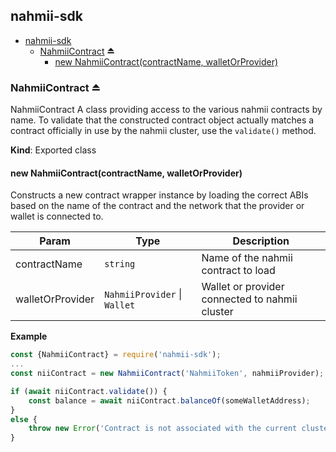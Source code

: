 <a name="module_nahmii-sdk"></a>

## nahmii-sdk

* [nahmii-sdk](#module_nahmii-sdk)
    * [NahmiiContract](#exp_module_nahmii-sdk--NahmiiContract) ⏏
        * [new NahmiiContract(contractName, walletOrProvider)](#new_module_nahmii-sdk--NahmiiContract_new)

<a name="exp_module_nahmii-sdk--NahmiiContract"></a>

### NahmiiContract ⏏
NahmiiContract
A class providing access to the various nahmii contracts by name.
To validate that the constructed contract object actually matches a contract
officially in use by the nahmii cluster, use the `validate()` method.

**Kind**: Exported class  
<a name="new_module_nahmii-sdk--NahmiiContract_new"></a>

#### new NahmiiContract(contractName, walletOrProvider)
Constructs a new contract wrapper instance by loading the correct ABIs
based on the name of the contract and the network that the provider or
wallet is connected to.


| Param | Type | Description |
| --- | --- | --- |
| contractName | <code>string</code> | Name of the nahmii contract to load |
| walletOrProvider | <code>NahmiiProvider</code> \| <code>Wallet</code> | Wallet or provider connected to nahmii cluster |

**Example**  
```js
const {NahmiiContract} = require('nahmii-sdk');
...
const niiContract = new NahmiiContract('NahmiiToken', nahmiiProvider);

if (await niiContract.validate()) {
    const balance = await niiContract.balanceOf(someWalletAddress);
}
else {
    throw new Error('Contract is not associated with the current cluster');
}
```
